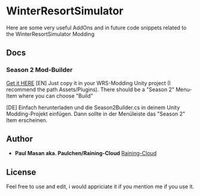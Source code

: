 # WinterResortSimulator

Here are some very useful AddOns and in future code snippets related to the WinterResortSimulator Modding
## Docs
### Season 2 Mod-Builder
[Get it HERE](../main/Unity/Season2Builder.cs)
[EN]
Just copy it in your WRS-Modding Unity project (I recommend the path Assets/Plugins).
There should be a "Season 2" Menu-Item where you can choose "Build"

[DE]
Einfach herunterladen und die Season2Builder.cs in deinem Unity Modding-Projekt einfügen.
Dann sollte in der Menüleiste das "Season 2" Item erscheinen.

## Author

* **Paul Masan aka. Paulchen/Raining-Cloud**  [Raining-Cloud](https://github.com/Raining-Cloud)

## License

Feel free to use and edit, i would appriciate it if you mention me if you use it.
